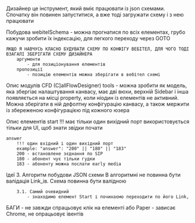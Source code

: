 Дизайнер це інструмент, який вміє працювати із json схемами. Спочатку він повинен запуститися, а вже тоді загружати схему і з нею працювати


Побудова webitelSchema
	- можна прогнатися по всіх елементах, грубо кажучи зробити їх індексацію, для легкого переходу через GOTO
	
	ЯКЩО Я НАВЧУСЬ КЛАСНО БУДУВАТИ СХЕМУ ПО КОНФІГУ ВЕБІТЕЛ, ДЛЯ ЧОГО ТОДІ ВЗАГАЛІ ЗБЕРІГАТИ СХЕМУ ДИЗАЙНЕРА
		аргументи
			- для позиціонування елементів
		пропозиції
			- позицію елементів можна зберігати в вебітел схемі
	



Опис модулів CFD (C]allFlowDesigner)
	tools
		- можна зробити як модель, яка збергіає налаштування канвасу, має дві вюхи, верхній Sidebar і інша появляється на місці property, коли ніодин із елементів не активний.
			Можна зберігати в ній дефолтну конфігурацію канвасу, а також мержити із збереженою конфігурацією під кожного юзера



Опис елементів
	start
		!!! має тільки один вихідний порт
		використовується тільки для UI, щоб знати звідки почати


	answer
		!!! один вхідний і один вихідний порт
		example: "answer": "200" || "180" || "183"
		200 - встановлене зєднання по SIP
		180 - абонент чує тільки гудки
		183 - абоненту можна послати early media
	
			







Ідеї
	3. Алгоритм побудови JSON схеми
		В алгоритмні не повинна бути валідація Link_ів. Схема повинна бути валідною
		
		3.1. Самий очевидний
			- знаходимо елемент Start і починаємо переходити по його Link, 
		





БАГИ
	- не завжди спрацьовує клік на елементі або Paper
	- зависає Chrome, не опрацьовує івентів


